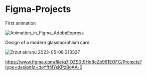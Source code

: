 # Figma-Projects
First animation

![Animation_in_Figma_AdobeExpress](https://user-images.githubusercontent.com/94387541/234720324-49e2cd44-b997-4bd7-b963-15b339c67f2b.gif)

Design of a modern glassmorphism card

![Zrzut ekranu 2023-05-08 213327](https://user-images.githubusercontent.com/94387541/236922166-99a192ea-0007-4761-b705-035fa0d014e9.png)

https://www.figma.com/file/q7IOZS0t9Hq8cZe991EOFC/Projects?type=design&t=deYff4lYsKPzBoAA-0
